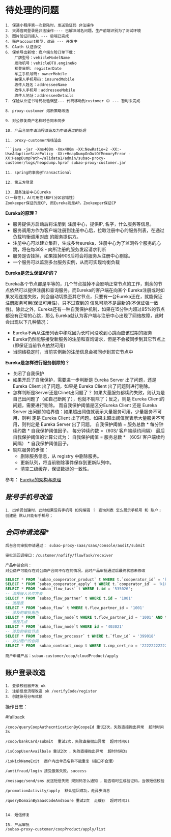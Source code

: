 # **待处理的问题**
	1. 保通小程序第一次登陆时，发送验证码 非法操作	
	2. 天源官网登录是非法操作---- 已解决域名问题，生产前端识别为了测试环境
	3. 图片验证码接入 --- 后端已完成
	4. 账户account模型，改造 --- 开发中				
	5. OAuth 认证协议  
	6. 保单导出新增：商户端车险订单下载：
		厂牌型号：vehicleModelName
		发动机号：vehicleDTO.engineNo
		初登日期: registerDate 
		车主手机号码: ownerMobile
		被保人手机号码：insuredMobile
		收件人姓名：addresseeName
		收件人手机号：addresseeMobile
		收件人地址：addresseeDetails
	7. 保险从业证书号码校验调整--- 代码移动到customer 中 --- 暂时未完成
	
	8. proxy-customer 熔断策略改造
	
	9. 对公修复商户名称时合同未同步
	
	10. 产品合同申请流程改造及为申请通过的处理
	
	11. proxy-customer堆栈溢出
	
	```java -jar -Xms400m -Xmx400m -XX:NewRatio=2 -XX:-UseAdaptiveSizePolicy -XX:+HeapDumpOnOutOfMemoryError -XX:HeapDumpPath=/alidata1/admin/subao-proxy-customer/logs/heapdump.hprof subao-proxy-customer.jar

	11. spring的事务@Transactional 
	
	12. 第三方登录
	
	13. 服务注册中心Eureka
	C(一致性)、A(可用性)和P(分区容错性)
	Zookeeper保证的是CP, 而Eureka则是AP。Zookeeper保证CP
**Eureka的原理？**
- 服务提供方启动后将注册到 注册中心，提供IP, 名字，什么服务等信息，
- 服务调用方作为客户端注册到注册中心后，拉取注册中心的服务列表，在通过负载均衡调用对应
的服务提供方。
- 注册中心可以建立集群，生成多台eureka，注册中心为了监测各个服务的心跳，将在每30S - 向所注册的服务发起请求判断
- 服务是否挂掉，如果挂掉90S后将会将服务从注册中心剔除。
- 一个服务可以监测多台服务实例，从而可实现均衡负载

	
**Eureka是怎么保证AP的？**	

Eureka各个节点都是平等的，几个节点挂掉不会影响正常节点的工作，剩余的节点依然可以提供注册和查询服务。而Eureka的客户端在向某个
Eureka注册或时如果发现连接失败，则会自动切换至其它节点，只要有一台Eureka还在，就能保证注册服务可用(保证可用性)，只不过查到的
信息可能不是最新的(不保证强一致性)。除此之外，Eureka还有一种自我保护机制，如果在15分钟内超过85%的节点都没有正常的心跳，那么
Eureka就认为客户端与注册中心出现了网络故障，此时会出现以下几种情况：
- Eureka不再从注册列表中移除因为长时间没收到心跳而应该过期的服务
- Eureka仍然能够接受新服务的注册和查询请求，但是不会被同步到其它节点上(即保证当前节点依然可用)
- 当网络稳定时，当前实例新的注册信息会被同步到其它节点中

**Eureka是怎样进行服务剔除的？**	
- 关闭了自我保护
- 如果开启了自我保护，需要进一步判断是 Eureka Server 出了问题，还是 Eureka Client 出了问题，如果是 Eureka Client 出了问题则进行剔除。
- 怎样判断是Server还是Clinet出问题了？
如果大量服务都续约失败，则认为是自己出问题了（如自己断网了），也就不剔除了；反之，则是 Eureka Client的问题，需要进行剔除。
而自我保护阈值是区分Eureka Client 还是 Eureka Server 出问题的临界值：如果超出阈值就表示大量服务可用，少量服务不可用，则判
定是 Eureka Client 出了问题。如果未超出阈值就表示大量服务不可用，则判定是 Eureka Server 出了问题。
自我保护阈值 = 服务总数 * 每分钟续约数 * 自我保护阈值因子。
每分钟续约数 =（60S/ 客户端续约间隔）
最后自我保护阈值的计算公式为：
自我保护阈值 = 服务总数 * （60S/ 客户端续约间隔） * 自我保护阈值因子。
- 剔除服务的步骤：
	- 删除服务信息，从 registry 中删除服务。
	- 更新队列，将当前剔除事件保存到更新队列中。
	- 清空二级缓存，保证数据的一致性。

参考：
	[Eureka的架构与原理](https://www.infoq.cn/article/jlDJQ*3wtN2PcqTDyokh)

	
	

## *账号手机号改造*
	1. 出单员创建时，此时如果没有手机号 如何编辑 ？ 查询列表 怎么展示手机号 和 账户；创建是 默认只能有手机号；
	



## *合同申请流程**

	后台合同审批申请通过： subao-proxy-saas/saas/console/audit/submit
	
	审批流回调接口：/customer/nofify/flowTask/receiver
	
	产品申请合同：
	对公商户可能存在对公商户合同不存在的情况，此时产品审批通过后最终状态未修改
```sql
SELECT * FROM `subao_cooperator_product` t WHERE t.`cooperator_id` = 'k1055oqw' AND t.`product_id` = '10459';
SELECT * FROM `subao_cooperator_apply` t WHERE t.`cooperator_id` = 'k1055oqw';
SELECT * FROM `subao_flow_task` t WHERE t.id = '535026';
-- 流程接入合作方表
SELECT * FROM `subao_flow_partner` t WHERE t.id = '1001'
-- 流程表
SELECT * FROM `subao_flow` t WHERE t.flow_partner_id = '1001'
-- 涉及的审批角色
SELECT * FROM `subao_flow_node`t WHERE t.flow_partner_id = '1001' AND t.flow_id = '1001';
-- 流程几点
SELECT * FROM `subao_flow_node`t WHERE id = '403021'
-- 涉及的审批节点
SELECT * FROM `subao_flow_processr` t WHERE t.`flow_id` = '399018'
-- 对公商户的合同
SELECT * FROM  subao_contract_coop t WHERE t.cmp_cert_no = '22222222222222'
```
	商户申请产品：subao-customer/coop/cloudProduct/apply
	
	
## 账户登录改造
	1. 登录校验器开发 ok
	2. 注册信息流程改造 ok /verifyCode/register
	3. 创建账号分布式锁
	
	
	
操作日志：
	


#fallback

	/coop/queryCoopAuthecnticationByCoopeId 重试2次，失败直接抛出异常  超时时间3s 
	
	/coop/bankCard/submit  重试2次，失败直接抛出异常  超时时间6s 	
	
	/isCoopUserAvailbale 重试2次 ，失败直接抛出异常  超时时间3s 
	
	/isNickNameExit  商户内出单员名称不能重复（接口不合理）
	
	/antifraud/login 接受服务失败，suceess 
	
	/message/send/sms 发送短信失败 规则码怎么通知 ，能否临时生成验证码，当做短信校验
	
	/promotionActivity/apply  默认返回成功，走异步消息

	/queryDomainBySaasCodeAndSoure 重试2次  走缓存  超时时间3s 


	14. 短信修复
	
	15. 产品审批
	/subao-proxy-customer/coopProduct/apply/list
